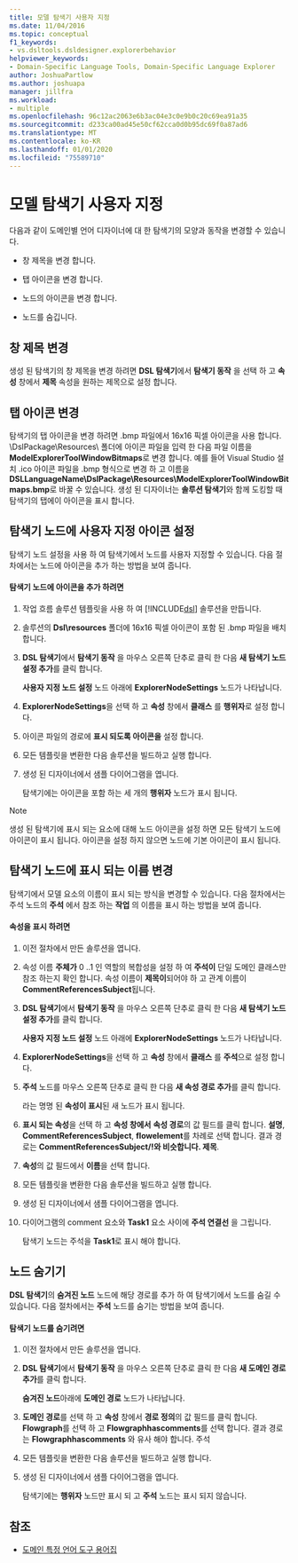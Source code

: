 ```yaml
---
title: 모델 탐색기 사용자 지정
ms.date: 11/04/2016
ms.topic: conceptual
f1_keywords:
- vs.dsltools.dsldesigner.explorerbehavior
helpviewer_keywords:
- Domain-Specific Language Tools, Domain-Specific Language Explorer
author: JoshuaPartlow
ms.author: joshuapa
manager: jillfra
ms.workload:
- multiple
ms.openlocfilehash: 96c12ac2063e6b3ac04e3c0e9b0c20c69ea91a35
ms.sourcegitcommit: d233ca00ad45e50cf62cca0d0b95dc69f0a87ad6
ms.translationtype: MT
ms.contentlocale: ko-KR
ms.lasthandoff: 01/01/2020
ms.locfileid: "75589710"
---
```

# <a name="customizing-the-model-explorer"></a>모델 탐색기 사용자 지정
다음과 같이 도메인별 언어 디자이너에 대 한 탐색기의 모양과 동작을 변경할 수 있습니다.

- 창 제목을 변경 합니다.

- 탭 아이콘을 변경 합니다.

- 노드의 아이콘을 변경 합니다.

- 노드를 숨깁니다.

## <a name="changing-the-window-title"></a>창 제목 변경
 생성 된 탐색기의 창 제목을 변경 하려면 **DSL 탐색기**에서 **탐색기 동작** 을 선택 하 고 **속성** 창에서 **제목** 속성을 원하는 제목으로 설정 합니다.

## <a name="changing-the-tab-icon"></a>탭 아이콘 변경
 탐색기의 탭 아이콘을 변경 하려면 .bmp 파일에서 16x16 픽셀 아이콘을 사용 합니다. \DslPackage\Resources\ 폴더에 아이콘 파일을 입력 한 다음 파일 이름을 **ModelExplorerToolWindowBitmaps**로 변경 합니다. 예를 들어 Visual Studio 설치 .ico 아이콘 파일을 .bmp 형식으로 변경 하 고 이름을 **DSLLanguageName\DslPackage\Resources\ModelExplorerToolWindowBitmaps.bmp**로 바꿀 수 있습니다. 생성 된 디자이너는 **솔루션 탐색기**와 함께 도킹할 때 탐색기의 탭에이 아이콘을 표시 합니다.

## <a name="setting-custom-icons-on-explorer-nodes"></a>탐색기 노드에 사용자 지정 아이콘 설정
 탐색기 노드 설정을 사용 하 여 탐색기에서 노드를 사용자 지정할 수 있습니다. 다음 절차에서는 노드에 아이콘을 추가 하는 방법을 보여 줍니다.

#### <a name="to-add-an-icon-to-an-explorer-node"></a>탐색기 노드에 아이콘을 추가 하려면

1. 작업 흐름 솔루션 템플릿을 사용 하 여 [!INCLUDE[dsl](../modeling/includes/dsl_md.md)] 솔루션을 만듭니다.

2. 솔루션의 **Dsl\resources** 폴더에 16x16 픽셀 아이콘이 포함 된 .bmp 파일을 배치 합니다.

3. **DSL 탐색기**에서 **탐색기 동작** 을 마우스 오른쪽 단추로 클릭 한 다음 **새 탐색기 노드 설정 추가**를 클릭 합니다.

    **사용자 지정 노드 설정** 노드 아래에 **ExplorerNodeSettings** 노드가 나타납니다.

4. **ExplorerNodeSettings**을 선택 하 고 **속성** 창에서 **클래스** 를 **행위자**로 설정 합니다.

5. 아이콘 파일의 경로에 **표시 되도록 아이콘을** 설정 합니다.

6. 모든 템플릿을 변환한 다음 솔루션을 빌드하고 실행 합니다.

7. 생성 된 디자이너에서 샘플 다이어그램을 엽니다.

    탐색기에는 아이콘을 포함 하는 세 개의 **행위자** 노드가 표시 됩니다.

> [!NOTE]
> 생성 된 탐색기에 표시 되는 요소에 대해 노드 아이콘을 설정 하면 모든 탐색기 노드에 아이콘이 표시 됩니다. 아이콘을 설정 하지 않으면 노드에 기본 아이콘이 표시 됩니다.

## <a name="changing-the-name-displayed-on-an-explorer-node"></a>탐색기 노드에 표시 되는 이름 변경
 탐색기에서 모델 요소의 이름이 표시 되는 방식을 변경할 수 있습니다. 다음 절차에서는 주석 노드의 **주석** 에서 참조 하는 **작업** 의 이름을 표시 하는 방법을 보여 줍니다.

#### <a name="to-display-a-property"></a>속성을 표시 하려면

1. 이전 절차에서 만든 솔루션을 엽니다.

2. 속성 이름 **주체가** 0 ..1 인 역할의 복합성을 설정 하 여 **주석이** 단일 도메인 클래스만 참조 하는지 확인 합니다. 속성 이름이 **제목이**되어야 하 고 관계 이름이 **CommentReferencesSubject**됩니다.

3. **DSL 탐색기**에서 **탐색기 동작** 을 마우스 오른쪽 단추로 클릭 한 다음 **새 탐색기 노드 설정 추가**를 클릭 합니다.

     **사용자 지정 노드 설정** 노드 아래에 **ExplorerNodeSettings** 노드가 나타납니다.

4. **ExplorerNodeSettings**을 선택 하 고 **속성** 창에서 **클래스** 를 **주석**으로 설정 합니다.

5. **주석** 노드를 마우스 오른쪽 단추로 클릭 한 다음 **새 속성 경로 추가**를 클릭 합니다.

     라는 명명 된 **속성이 표시**된 새 노드가 표시 됩니다.

6. **표시 되는 속성**을 선택 하 고 **속성 창에서** **속성 경로**의 값 필드를 클릭 합니다. **설명**, **CommentReferencesSubject**, **flowelement**를 차례로 선택 합니다. 결과 경로는 **CommentReferencesSubject/!와 비슷합니다. 제목**.

7. **속성**의 값 필드에서 **이름**을 선택 합니다.

8. 모든 템플릿을 변환한 다음 솔루션을 빌드하고 실행 합니다.

9. 생성 된 디자이너에서 샘플 다이어그램을 엽니다.

10. 다이어그램의 comment 요소와 **Task1** 요소 사이에 **주석 연결선** 을 그립니다.

     탐색기 노드는 주석을 **Task1**로 표시 해야 합니다.

## <a name="hiding-nodes"></a>노드 숨기기
 **DSL 탐색기**의 **숨겨진 노드** 노드에 해당 경로를 추가 하 여 탐색기에서 노드를 숨길 수 있습니다. 다음 절차에서는 **주석** 노드를 숨기는 방법을 보여 줍니다.

#### <a name="to-hide-an-explorer-node"></a>탐색기 노드를 숨기려면

1. 이전 절차에서 만든 솔루션을 엽니다.

2. **DSL 탐색기**에서 **탐색기 동작** 을 마우스 오른쪽 단추로 클릭 한 다음 **새 도메인 경로 추가**를 클릭 합니다.

     **숨겨진 노드**아래에 **도메인 경로** 노드가 나타납니다.

3. **도메인 경로**를 선택 하 고 **속성** 창에서 **경로 정의**의 값 필드를 클릭 합니다. **Flowgraph**를 선택 하 고 **Flowgraphhascomments**를 선택 합니다. 결과 경로는 **Flowgraphhascomments** 와 유사 해야 합니다. 주석

4. 모든 템플릿을 변환한 다음 솔루션을 빌드하고 실행 합니다.

5. 생성 된 디자이너에서 샘플 다이어그램을 엽니다.

     탐색기에는 **행위자** 노드만 표시 되 고 **주석** 노드는 표시 되지 않습니다.

## <a name="see-also"></a>참조

- [도메인 특정 언어 도구 용어집](https://msdn.microsoft.com/ca5e84cb-a315-465c-be24-76aa3df276aa)
